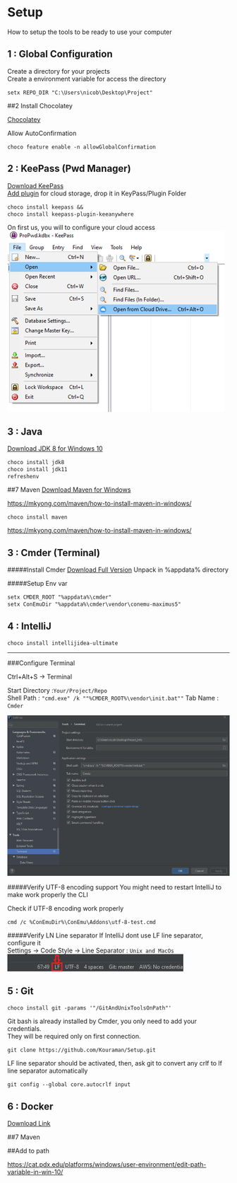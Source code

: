 # Setup
How to setup the tools to be ready to use your computer 

## 1 :  Global Configuration 

Create a directory for your projects  
Create a environment variable for access the directory
```shell script
setx REPO_DIR "C:\Users\nicob\Desktop\Project"
```

##2 Install Chocolatey

[Chocolatey](https://chocolatey.org/install)

Allow AutoConfirmation
```
choco feature enable -n allowGlobalConfirmation
```

## 2 : KeePass (Pwd Manager)
[Download KeePass](https://keepass.info/download.html)  
[Add plugin](https://keeanywhere.de/) for cloud storage, drop it in KeyPass/Plugin Folder   

```
choco install keepass &&
choco install keepass-plugin-keeanywhere
```

On first us, you will to configure your cloud access
![image info](./src/KeePassFirstOpening.png)

## 3 : Java

[Download JDK 8 for Windows 10](https://www.oracle.com/fr/java/technologies/javase/javase-jdk8-downloads.html#license-lightbox)
```
choco install jdk8
choco install jdk11
refreshenv
```
##7 Maven
[Download Maven for Windows](https://mirroir.wptheme.fr/apache/maven/maven-3/3.6.3/binaries/apache-maven-3.6.3-bin.zip)

https://mkyong.com/maven/how-to-install-maven-in-windows/

```
choco install maven
```
https://mkyong.com/maven/how-to-install-maven-in-windows/

## 3 :  Cmder (Terminal)

#####Install Cmder
[Download Full Version](https://cmder.net) 
Unpack in %appdata% directory

#####Setup Env var

```shell script
setx CMDER_ROOT "%appdata%\cmder"
setx ConEmuDir "%appdata%\cmder\vendor\conemu-maximus5"
```

## 4 :  IntelliJ 

```
choco install intellijidea-ultimate
```
_____
###Configure Terminal 

Ctrl+Alt+S &#8594; Terminal 

Start Directory :``Your/Project/Repo``  
Shell Path : ``"cmd.exe" /k ""%CMDER_ROOT%\vendor\init.bat""``
Tab Name : ``Cmder``

![image info](./src/IntelliJTerminalSetup.png)

#####Verify UTF-8 encoding support
You might need to restart IntelliJ to make work properly the CLI

Check if UTF-8 encoding work properly 
```shell script
cmd /c %ConEmuDir%\ConEmu\Addons\utf-8-test.cmd
```
#####Verify LN Line separator
If IntelliJ dont use LF line separator, configure it  
Settings &#8594; Code Style &#8594; Line Separator : ``Unix and MacOs``
![image info](./src/IntelliJLineSeparator.png)
## 5 : Git

```
choco install git -params '"/GitAndUnixToolsOnPath"'
```

Git bash is already installed by Cmder, you only need to add your credentials.  
They will be required only on first connection.

 ```shell script
 git clone https://github.com/Kouraman/Setup.git
 ```

LF line separator should be activated, then, ask git to convert any crlf to lf line separator automatically
```
git config --global core.autocrlf input
```

## 6 : Docker

[Download Link](https://www.docker.com/get-started)

##7 Maven


##Add to path

https://cat.pdx.edu/platforms/windows/user-environment/edit-path-variable-in-win-10/